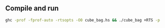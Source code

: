 
## Compile and run
```bash
ghc -prof -fprof-auto -rtsopts -O0 cube_bag.hs && ./cube_bag +RTS -p
```
